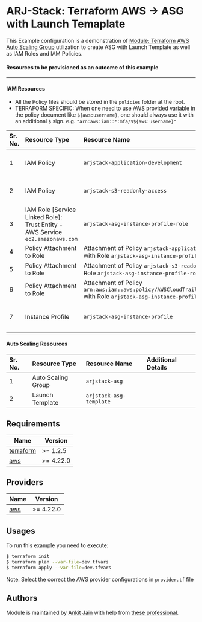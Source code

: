 # ARJ-Stack: Terraform AWS -> ASG with Launch Temaplate

This Example configuration is a demonstration of [Module: Terraform AWS Auto Scaling Group](https://github.com/arjstack/terraform-aws-iam) utilization to create ASG with Launch Template as well as IAM Roles and IAM Policies. 

#### Resources to be provisioned as an outcome of this example
---

#### IAM Resources

- All the Policy files should be stored in the `policies` folder at the root.
- TERRAFORM SPECIFIC: When one need to use AWS provided variable in the policy document like `${aws:username}`, one should always use it with an additional `$` sign. e.g. `"arn:aws:iam::*:mfa/$${aws:username}"`

| Sr. No. | Resource Type | Resource Name | Additional Details |
|:------|:------|:------|:------|
| 1 | IAM Policy | `arjstack-application-development` | Policy File: `/policies/arjstack-application-development.json` |
| 2 | IAM Policy | `arjstack-s3-readonly-access` | Policy File: `/policies/arjstack-s3-readonly-access.json` |
| 3 | IAM Role [Service Linked Role]: Trust Entity - AWS Service `ec2.amazonaws.com` | `arjstack-asg-instance-profile-role` |  |
| 4 | Policy Attachment to Role | Attachment of Policy `arjstack-application-development` with Role `arjstack-asg-instance-profile-role` |  |
| 5 | Policy Attachment to Role | Attachment of Policy `arjstack-s3-readonly-access` with Role `arjstack-asg-instance-profile-role` |  |
| 6 | Policy Attachment to Role | Attachment of Policy `arn:aws:iam::aws:policy/AWSCloudTrail_ReadOnlyAccess` with Role `arjstack-asg-instance-profile-role` |  |
| 7 | Instance Profile | `arjstack-asg-instance-profile` | IAM Role `arjstack-asg-instance-profile` is used with this instance profile  |

#### Auto Scaling Resources

| Sr. No. | Resource Type | Resource Name | Additional Details |
|:------|:------|:------|:------|
| 1 | Auto Scaling Group | `arjstack-asg` |  |
| 2 | Launch Template | `arjstack-asg-template` |  |

## Requirements

| Name | Version |
|------|---------|
| <a name="requirement_terraform"></a> [terraform](#requirement\_terraform) | >= 1.2.5 |
| <a name="requirement_aws"></a> [aws](#requirement\_aws) | >= 4.22.0 |

## Providers

| Name | Version |
|------|---------|
| <a name="provider_aws"></a> [aws](#provider\_aws) | >= 4.22.0 |

## Usages

To run this example you need to execute:

```bash
$ terraform init
$ terraform plan --var-file=dev.tfvars
$ terraform apply --var-file=dev.tfvars
```

Note: Select the correct the AWS provider configurations in `provider.tf` file

## Authors

Module is maintained by [Ankit Jain](https://github.com/ankit-jn) with help from [these professional](https://github.com/arjstack/terraform-aws-examples/graphs/contributors).
